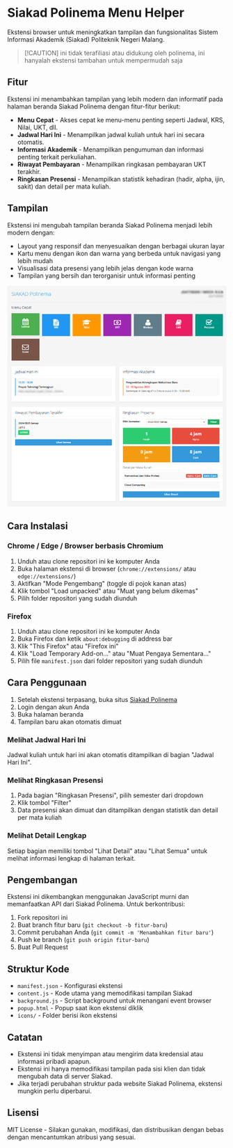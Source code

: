 # Siakad Polinema Menu Helper

Ekstensi browser untuk meningkatkan tampilan dan fungsionalitas Sistem Informasi Akademik (Siakad) Politeknik Negeri Malang.
>[!CAUTION] ini tidak terafiliasi atau didukung oleh polinema, ini hanyalah ekstensi tambahan untuk mempermudah saja

## Fitur

Ekstensi ini menambahkan tampilan yang lebih modern dan informatif pada halaman beranda Siakad Polinema dengan fitur-fitur berikut:

- **Menu Cepat** - Akses cepat ke menu-menu penting seperti Jadwal, KRS, Nilai, UKT, dll.
- **Jadwal Hari Ini** - Menampilkan jadwal kuliah untuk hari ini secara otomatis.
- **Informasi Akademik** - Menampilkan pengumuman dan informasi penting terkait perkuliahan.
- **Riwayat Pembayaran** - Menampilkan ringkasan pembayaran UKT terakhir.
- **Ringkasan Presensi** - Menampilkan statistik kehadiran (hadir, alpha, ijin, sakit) dan detail per mata kuliah.

## Tampilan

Ekstensi ini mengubah tampilan beranda Siakad Polinema menjadi lebih modern dengan:

- Layout yang responsif dan menyesuaikan dengan berbagai ukuran layar
- Kartu menu dengan ikon dan warna yang berbeda untuk navigasi yang lebih mudah
- Visualisasi data presensi yang lebih jelas dengan kode warna
- Tampilan yang bersih dan terorganisir untuk informasi penting

![image](readme/image.png)
## Cara Instalasi

### Chrome / Edge / Browser berbasis Chromium

1. Unduh atau clone repositori ini ke komputer Anda
2. Buka halaman ekstensi di browser (`chrome://extensions/` atau `edge://extensions/`)
3. Aktifkan "Mode Pengembang" (toggle di pojok kanan atas)
4. Klik tombol "Load unpacked" atau "Muat yang belum dikemas"
5. Pilih folder repositori yang sudah diunduh

### Firefox

1. Unduh atau clone repositori ini ke komputer Anda
2. Buka Firefox dan ketik `about:debugging` di address bar
3. Klik "This Firefox" atau "Firefox ini"
4. Klik "Load Temporary Add-on..." atau "Muat Pengaya Sementara..."
5. Pilih file `manifest.json` dari folder repositori yang sudah diunduh

## Cara Penggunaan

1. Setelah ekstensi terpasang, buka situs [Siakad Polinema](https://siakad.polinema.ac.id/)
2. Login dengan akun Anda
3. Buka halaman beranda
4. Tampilan baru akan otomatis dimuat

### Melihat Jadwal Hari Ini

Jadwal kuliah untuk hari ini akan otomatis ditampilkan di bagian "Jadwal Hari Ini".

### Melihat Ringkasan Presensi

1. Pada bagian "Ringkasan Presensi", pilih semester dari dropdown
2. Klik tombol "Filter"
3. Data presensi akan dimuat dan ditampilkan dengan statistik dan detail per mata kuliah

### Melihat Detail Lengkap

Setiap bagian memiliki tombol "Lihat Detail" atau "Lihat Semua" untuk melihat informasi lengkap di halaman terkait.

## Pengembangan

Ekstensi ini dikembangkan menggunakan JavaScript murni dan memanfaatkan API dari Siakad Polinema. Untuk berkontribusi:

1. Fork repositori ini
2. Buat branch fitur baru (`git checkout -b fitur-baru`)
3. Commit perubahan Anda (`git commit -m 'Menambahkan fitur baru'`)
4. Push ke branch (`git push origin fitur-baru`)
5. Buat Pull Request

## Struktur Kode

- `manifest.json` - Konfigurasi ekstensi
- `content.js` - Kode utama yang memodifikasi tampilan Siakad
- `background.js` - Script background untuk menangani event browser
- `popup.html` - Popup saat ikon ekstensi diklik
- `icons/` - Folder berisi ikon ekstensi

## Catatan

- Ekstensi ini tidak menyimpan atau mengirim data kredensial atau informasi pribadi apapun.
- Ekstensi ini hanya memodifikasi tampilan pada sisi klien dan tidak mengubah data di server Siakad.
- Jika terjadi perubahan struktur pada website Siakad Polinema, ekstensi mungkin perlu diperbarui.

## Lisensi

MIT License - Silakan gunakan, modifikasi, dan distribusikan dengan bebas dengan mencantumkan atribusi yang sesuai.
